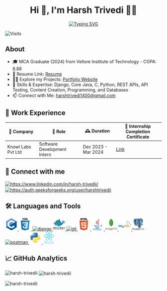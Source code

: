 <h1 align="center">Hi 👋, I'm Harsh Trivedi 👨‍💻</h1>

<p align="center">
  <a href="https://readme-typing-svg.demolab.com/demo/">
    <img src="https://readme-typing-svg.demolab.com?font=Fragment+Mono&weight=500&size=24&pause=1000&color=1D4ED8&center=true&vCenter=true&width=435&lines=Backend+Developer+from+India" alt="Typing SVG">

  </a>
</p>
<!--<img align="right" alt="Coding" width="300" height="150" src="https://miro.medium.com/v2/resize:fit:1360/0*7Q3yvSIv_t0ioJ-Z.gif">-->

<img alt="Visits" src="https://visitcount.itsvg.in/api?id=harsh-trivedii&label=Profile%20Impressions%20&color=1&icon=3&pretty=false">

## About

- 🎓 MCA Graduate (2024) from Vellore Institute of Technology - CGPA: 8.88
- 🔗 Resume Link: <a href="https://drive.google.com/file/d/1sg6s8LjmvehhBJR2m246B5Dzxc8l7OtH/view?usp=drive_link" target="_blank">Resume</a>
- 👨‍💻 Explore my Projects: <a href="https://sparkly-mochi-664f87.netlify.app/" target="_blank">Portfolio Website</a>
- 💬 Skills & Expertise: Django, Core Java, C, Python, REST APIs, API Testing, Content Creation, Programming, and Databases
- 📫 Connect with Me: harshtrivedi1400@gmail.com

## 💼 Work Experience

| 🏢 Company              | 💼 Role                    | 🕰️ Duration            | 🔗 Internship Completion Certificate                                  |
|-------------------------|----------------------------|------------------------|-----------------------------------------------------------------------|
| Knowl Labs Pvt Ltd      | Software Development Intern | Dec 2023 - Mar 2024    | <a href="https://drive.google.com/file/d/1DWhgTng6wP1JhCd1fZgHd7BoGO6AJ65p/view" target="_blank">Link</a> |


## 🤝 Connect with me
<p align="left">
<a href="https://linkedin.com/in/https://www.linkedin.com/in/harsh-trivedii/" target="blank"><img align="center" src="https://raw.githubusercontent.com/rahuldkjain/github-profile-readme-generator/master/src/images/icons/Social/linked-in-alt.svg" alt="https://www.linkedin.com/in/harsh-trivedii/" height="30" width="40" /></a>
<a href="https://auth.geeksforgeeks.org/user/https://auth.geeksforgeeks.org/user/harshtrivedii" target="blank"><img align="center" src="https://raw.githubusercontent.com/rahuldkjain/github-profile-readme-generator/master/src/images/icons/Social/geeks-for-geeks.svg" alt="https://auth.geeksforgeeks.org/user/harshtrivedii" height="30" width="40" /></a>
</p>

## 🛠️ Languages and Tools
<p align="left"> <a href="https://www.cprogramming.com/" target="_blank" rel="noreferrer"> <img src="https://raw.githubusercontent.com/devicons/devicon/master/icons/c/c-original.svg" alt="c" width="40" height="40"/> </a> <a href="https://www.w3schools.com/css/" target="_blank" rel="noreferrer"> <img src="https://raw.githubusercontent.com/devicons/devicon/master/icons/css3/css3-original-wordmark.svg" alt="css3" width="40" height="40"/> </a> <a href="https://www.djangoproject.com/" target="_blank" rel="noreferrer"> <img src="https://cdn.worldvectorlogo.com/logos/django.svg" alt="django" width="40" height="40"/> </a> <a href="https://www.docker.com/" target="_blank" rel="noreferrer"> <img src="https://raw.githubusercontent.com/devicons/devicon/master/icons/docker/docker-original-wordmark.svg" alt="docker" width="40" height="40"/> </a> <a href="https://git-scm.com/" target="_blank" rel="noreferrer"> <img src="https://www.vectorlogo.zone/logos/git-scm/git-scm-icon.svg" alt="git" width="40" height="40"/> </a> <a href="https://www.w3.org/html/" target="_blank" rel="noreferrer"> <img src="https://raw.githubusercontent.com/devicons/devicon/master/icons/html5/html5-original-wordmark.svg" alt="html5" width="40" height="40"/> </a> <a href="https://www.java.com" target="_blank" rel="noreferrer"> <img src="https://raw.githubusercontent.com/devicons/devicon/master/icons/java/java-original.svg" alt="java" width="40" height="40"/> </a> <a href="https://www.mongodb.com/" target="_blank" rel="noreferrer"> <img src="https://raw.githubusercontent.com/devicons/devicon/master/icons/mongodb/mongodb-original-wordmark.svg" alt="mongodb" width="40" height="40"/> </a> <a href="https://www.mysql.com/" target="_blank" rel="noreferrer"> <img src="https://raw.githubusercontent.com/devicons/devicon/master/icons/mysql/mysql-original-wordmark.svg" alt="mysql" width="40" height="40"/> </a> <a href="https://www.postgresql.org" target="_blank" rel="noreferrer"> <img src="https://raw.githubusercontent.com/devicons/devicon/master/icons/postgresql/postgresql-original-wordmark.svg" alt="postgresql" width="40" height="40"/> </a> <a href="https://postman.com" target="_blank" rel="noreferrer"> <img src="https://www.vectorlogo.zone/logos/getpostman/getpostman-icon.svg" alt="postman" width="40" height="40"/> </a> <a href="https://www.python.org" target="_blank" rel="noreferrer"> <img src="https://raw.githubusercontent.com/devicons/devicon/master/icons/python/python-original.svg" alt="python" width="40" height="40"/> </a> <a href="https://reactjs.org/" target="_blank" rel="noreferrer"> <img src="https://raw.githubusercontent.com/devicons/devicon/master/icons/react/react-original-wordmark.svg" alt="react" width="40" height="40"/> </a> </p>

## 📈 GitHub Analytics

<p><img align="left" src="https://github-readme-stats.vercel.app/api/top-langs?username=harsh-trivedii&show_icons=true&locale=en&layout=compact" alt="harsh-trivedii" /></p>

<p>&nbsp;<img align="center" src="https://github-readme-stats.vercel.app/api?username=harsh-trivedii&show_icons=true&locale=en" alt="harsh-trivedii" /></p>

<p><img align="center" src="https://github-readme-streak-stats.herokuapp.com/?user=harsh-trivedii&" alt="harsh-trivedii" /></p>

